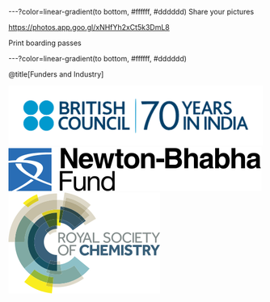 ---?color=linear-gradient(to bottom, #ffffff, #dddddd)
Share your pictures

https://photos.app.goo.gl/xNHfYh2xCt5k3DmL8

Print boarding passes

---?color=linear-gradient(to bottom, #ffffff, #dddddd)

@title[Funders and Industry]

![BC](img/british-council-india.png)
![Newton](img/newton-bhabha-fund.png)
![RSC](img/Royal_Society_of_Chemistry.png)


